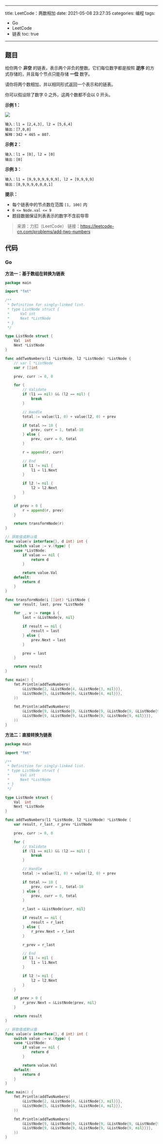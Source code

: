 ----
title: LeetCode：两数相加
date: 2021-05-08 23:27:35
categories: 编程
tags: 
- Go
- LeetCode
- 链表
toc: true
----

## 题目

给你两个 **非空** 的链表，表示两个非负的整数。它们每位数字都是按照 **逆序** 的方式存储的，并且每个节点只能存储 **一位** 数字。

请你将两个数相加，并以相同形式返回一个表示和的链表。

你可以假设除了数字 0 之外，这两个数都不会以 0 开头。

<!-- more -->

**示例 1：**

![](https://s.flc.io/2021-05-08-23-29-40.png)

```
输入：l1 = [2,4,3], l2 = [5,6,4]
输出：[7,0,8]
解释：342 + 465 = 807.
```

**示例 2：**

```
输入：l1 = [0], l2 = [0]
输出：[0]
```

**示例 3：**

```
输入：l1 = [9,9,9,9,9,9,9], l2 = [9,9,9,9]
输出：[8,9,9,9,0,0,0,1]
```

**提示：**

- 每个链表中的节点数在范围 `[1, 100]` 内
- `0 <= Node.val <= 9`
- 题目数据保证列表表示的数字不含前导零

> 来源：力扣（LeetCode）
> 链接：https://leetcode-cn.com/problems/add-two-numbers

## 代码

### Go

**方法一：基于数组在转换为链表**

```go
package main

import "fmt"

/**
 * Definition for singly-linked list.
 * type ListNode struct {
 *     Val int
 *     Next *ListNode
 * }
 */

type ListNode struct {
	Val  int
	Next *ListNode
}

func addTwoNumbers(l1 *ListNode, l2 *ListNode) *ListNode {
	// var l *ListNode
	var r []int

	prev, curr := 0, 0

	for {
		// Validate
		if (l1 == nil) && (l2 == nil) {
			break
		}

		// Handle
		total := value(l1, 0) + value(l2, 0) + prev

		if total >= 10 {
			prev, curr = 1, total-10
		} else {
			prev, curr = 0, total
		}

		r = append(r, curr)

		// End
		if l1 != nil {
			l1 = l1.Next
		}

		if l2 != nil {
			l2 = l2.Next
		}
	}

	if prev > 0 {
		r = append(r, prev)
	}

	return transformNode(r)
}

// 获取值或默认值
func value(v interface{}, d int) int {
	switch value := v.(type) {
	case *ListNode:
		if value == nil {
			return d
		}

		return value.Val
	default:
		return d
	}
}

func transformNode(i []int) *ListNode {
	var result, last, prev *ListNode

	for _, v := range i {
		last = &ListNode{v, nil}

		if result == nil {
			result = last
		} else {
			prev.Next = last
		}

		prev = last
	}

	return result
}

func main() {
	fmt.Println(addTwoNumbers(
		&ListNode{2, &ListNode{4, &ListNode{3, nil}}},
		&ListNode{5, &ListNode{6, &ListNode{4, nil}}},
	))

	fmt.Println(addTwoNumbers(
		&ListNode{9, &ListNode{9, &ListNode{9, &ListNode{9, &ListNode{9, &ListNode{9, &ListNode{9, nil}}}}}}},
		&ListNode{9, &ListNode{9, &ListNode{9, &ListNode{9, nil}}}},
	))
}
```

**方法二：直接转换为链表**

```go
package main

import "fmt"

/**
 * Definition for singly-linked list.
 * type ListNode struct {
 *     Val int
 *     Next *ListNode
 * }
 */

type ListNode struct {
	Val  int
	Next *ListNode
}

func addTwoNumbers(l1 *ListNode, l2 *ListNode) *ListNode {
	var result, r_last, r_prev *ListNode

	prev, curr := 0, 0

	for {
		// Validate
		if (l1 == nil) && (l2 == nil) {
			break
		}

		// Handle
		total := value(l1, 0) + value(l2, 0) + prev

		if total >= 10 {
			prev, curr = 1, total-10
		} else {
			prev, curr = 0, total
		}

		r_last = &ListNode{curr, nil}

		if result == nil {
			result = r_last
		} else {
			r_prev.Next = r_last
		}

		r_prev = r_last

		// End
		if l1 != nil {
			l1 = l1.Next
		}

		if l2 != nil {
			l2 = l2.Next
		}
	}

	if prev > 0 {
		r_prev.Next = &ListNode{prev, nil}
	}

	return result
}

// 获取值或默认值
func value(v interface{}, d int) int {
	switch value := v.(type) {
	case *ListNode:
		if value == nil {
			return d
		}

		return value.Val
	default:
		return d
	}
}

func main() {
	fmt.Println(addTwoNumbers(
		&ListNode{2, &ListNode{4, &ListNode{3, nil}}},
		&ListNode{5, &ListNode{6, &ListNode{4, nil}}},
	))

	fmt.Println(addTwoNumbers(
		&ListNode{9, &ListNode{9, &ListNode{9, &ListNode{9, &ListNode{9, &ListNode{9, &ListNode{9, nil}}}}}}},
		&ListNode{9, &ListNode{9, &ListNode{9, &ListNode{9, nil}}}},
	))
}
```
